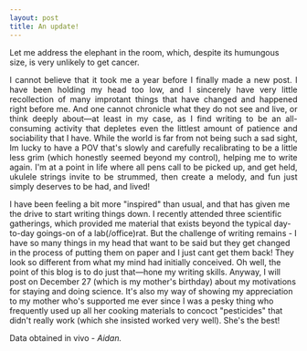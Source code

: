 ```yaml
---
layout: post
title: An update!
---
```


<p align="justify">
  
Let me address the elephant in the room, which, despite its humungous size, is very unlikely to get cancer.
</p>
<p align="justify">
I cannot believe that it took me a year before I finally made a new post. I have been holding my head too low, and I sincerely have very little recollection of many improtant things that have changed and happened right before me. And one cannot chronicle what they do not see and live, or think deeply about—at least in my case, as I find writing to be an all-consuming activity that depletes even the littlest amount of patience and sociability that I have. While the world is far from not being such a sad sight, Im lucky to have a POV that's slowly and carefully recalibrating to be a little less grim (which honestly seemed beyond my control), helping me to write again.  I'm at a point in life where all pens call to be picked up, and get held, ukulele strings invite to be strummed, then create a melody, and fun just simply deserves to be had, and lived!
</p>
<p align="justify">

I have been feeling a bit more "inspired" than usual, and that has given me the drive to start writing things down.  I recently attended three scientific gatherings, which provided me material that exists beyond the typical day-to-day goings-on of a lab(/office)rat. But the challenge of writing remains - I have so many things in my head that want to be said but they get changed in the process of putting them on paper and I just cant get them back! They look so different from what my mind had initially conceived. Oh well, the point of this blog is to do just that—hone my writing skills. Anyway, I will post on December 27 (which is my mother's birthday) about my motivations for staying and doing science. It's also my way of showing my appreciation to my mother who's supported me ever since I was a pesky thing who frequently used up all her cooking materials to concoct "pesticides" that didn't really work (which she insisted worked very well). She's the best!

<p> Data obtained in vivo - <em> Aidan. </em> </p>
